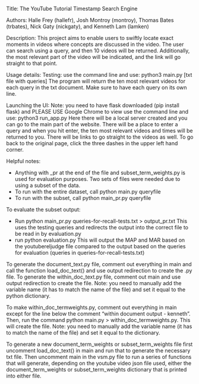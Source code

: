Title: The YouTube Tutorial Timestamp Search Engine 

Authors: 
Halle Frey (hallefr), Josh Montroy (montroy), Thomas Bates (trbates), Nick Gaty (nickgaty), and Kenneth Lam (lamken)

Description: 
This project aims to enable users to swiftly locate exact moments in videos where concepts are discussed in the video. The user can search using a query, and then 10 videos will be returned. Additionally, the most relevant part of the video will be indicated, and the link will go straight to that point.

Usage details:
Testing:
use the command line and use: python3 main.py [txt file with queries]
The program will return the ten most relevant videos for each query in the txt document.
Make sure to have each query on its own line.

Launching the UI:
Note: you need to have flask downloaded (pip install flask) and PLEASE USE Google Chrome to view
use the command line and use: python3 run_app.py
Here there will be a local server created and you can go to the main part of the website.
There will be a place to enter a query and when you hit enter, the ten most relevant videos
and times will be returned to you. There will be links to go straight to the videos as well.
To go back to the original page, click the three dashes in the upper left hand corner.

Helpful notes:
- Anything with _pr at the end of the file and subset_term_weights.py is used for evaluation
  purposes. Two sets of files were needed due to using a subset of the data. 
- To run with the entire dataset, call python main.py queryfile
- To run with the subset, call python main_pr.py queryfile

To evaluate the subset output: 
- Run python main_pr.py queries-for-recall-tests.txt > output_pr.txt
This uses the testing queries and redirects the output into the correct file to be read in by evaluation.py
- run python evaluation.py
This will output the MAP and MAR based on the youtubereljudge file compared to the output based on the queries for evaluation (queries in queries-for-recall-tests.txt)

To generate the document_text.py file, comment out everything in main and call the function load_doc_text() and use output redirection to create the .py file. To generate the within_doc_text.py file, comment out main and use output redirection to create the file. Note: you need to manually add the variable name (it has to match the name of the file) and set it equal to the python dictionary.

To make within_doc_termweights.py, comment out everything in main except for the line below the comment “within document output - kenneth”. Then, run the command python main.py > within_doc_termweights.py. This will create the file. Note: you need to manually add the variable name (it has to match the name of the file) and set it equal to the dictionary.

To generate a new document_term_weights or subset_term_weights file first uncomment load_doc_text() in main and run that to generate the necessary txt file. Then uncomment main in the vsm.py file to run a series of functions that will generate, depending on the youtube video json file used, either the document_term_weights or subset_term_weights dictionary that is printed into either file.